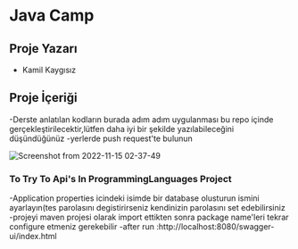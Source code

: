 # Java Camp 

## Proje Yazarı
- Kamil Kaygısız

## Proje İçeriği
-Derste anlatılan kodların burada adım adım uygulanması bu repo içinde gerçekleştirilecektir,lütfen daha iyi bir şekilde yazılabileceğini düşündüğünüz
-yerlerde push request'te bulunun


![Screenshot from 2022-11-15 02-37-49](https://user-images.githubusercontent.com/96066271/201790446-dbf4bb8f-b272-4008-8a12-faec7201b41c.png)

### To Try To Api's In ProgrammingLanguages Project
-Application properties icindeki isimde bir database olusturun ismini ayarlayın(tes parolasını  degistirirseniz kendinizin parolasını set edebilirsiniz
-projeyi maven projesi olarak import ettikten sonra package name'leri tekrar configure etmeniz gerekebilir
-after run :http://localhost:8080/swagger-ui/index.html
